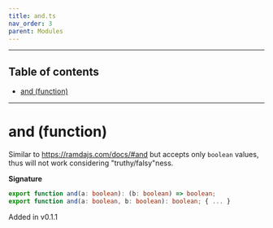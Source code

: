 ```yaml
---
title: and.ts
nav_order: 3
parent: Modules
---
```


---

<h2 class="text-delta">Table of contents</h2>

- [and (function)](#and-function)

---

# and (function)

Similar to https://ramdajs.com/docs/#and but accepts only `boolean` values, thus will not work considering "truthy/falsy"ness.

**Signature**

```ts
export function and(a: boolean): (b: boolean) => boolean;
export function and(a: boolean, b: boolean): boolean; { ... }
```

Added in v0.1.1
